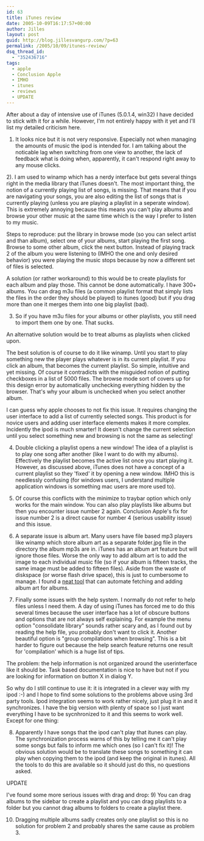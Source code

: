```yaml
---
id: 63
title: iTunes review
date: 2005-10-09T16:17:57+00:00
author: Jilles
layout: post
guid: http://blog.jillesvangurp.com/?p=63
permalink: /2005/10/09/itunes-review/
dsq_thread_id:
  - "352436716"
tags:
  - apple
  - Conclusion Apple
  - IMHO
  - itunes
  - reviews
  - UPDATE
---
```

After about a day of intensive use of iTunes (5.0.1.4, win32) I have decided to stick with it for a while. However, I'm not entirely happy with it yet and I'll list my detailed criticism here.

1) It looks nice but it is not very responsive. Especially not when managing the amounts of music the ipod is intended for. I am talking about the noticable lag when switching from one view to another, the lack of feedback what is doing when, apparently, it can't respond right away to any mouse clicks.

2). I am used to winamp which has a nerdy interface but gets several things right in the media library that iTunes doesn't. The most important thing, the notion of a currently playing list of songs, is missing. That means that if you are navigating your songs, you are also editing the list of songs that is currently playing (unless you are playing a playlist in a seperate window). This is extremely annoying because this means you can't play albums and browse your other music at the same time which is the way I prefer to listen to my music. 

Steps to reproduce: put the library in browse mode (so you can select artist and than album), select one of your albums, start playing the first song. Browse to some other album, click the next button. Instead of playing track 2 of the album you were listening to (IMHO the one and only desired behavior) you were playing the music stops because by now a different set of files is selected.

A solution (or rather workaround) to this would be to create playlists for each album and play those. This cannot be done automatically. I have 300+ albums. You can drag m3u files (a common playlist format that simply lists the files in the order they should be played) to itunes (good) but if you drag more than one it merges them into one big playlist (bad). 

3) So if you have m3u files for your albums or other playlists, you still need to import them one by one. That sucks. 

An alternative solution would be to treat albums as playlists when clicked upon.

The best solution is of course to do it like winamp. Until you start to play something new the player plays whatever is in its current playlist. If you click an album, that becomes the current playlist. So simple, intuitive and yet missing. Of course it contradicts with the misguided notion of putting checkboxes in a list of 5000 files. The browse mode sort of covers up for this design error by automatically unchecking everything hidden by the browser. That's why your album is unchecked when you select another album.

I can guess why apple chooses to not fix this issue. It requires changing the user interface to add a list of currently selected songs. This product is for novice users and adding user interface elements makes it more complex.  Incidently the ipod is much smarter! It doesn't change the current selection until you select something new and browsing is not the same as selecting!

4) Double clicking a playlist opens a new window! The idea of a playlist is to play one song after another (like I want to do with my albums). Effectively the playlist becomes the active list once you start playing it. However, as discussed above, iTunes does not have a concept of a current playlist so they 'fixed' it by opening a new window. IMHO this is needlessly confusing (for windows users, I understand multiple application windows is something mac users are more used to). 

5) Of course this conflicts with the minimize to traybar option which only works for the main window. You can also play playlists like albums but then you encounter issue number 2 again. Conclusion Apple's fix for issue number 2 is a direct cause for number 4 (serious usability issue) and this issue.

6) A separate issue is album art. Many users have file based mp3 players like winamp which store album art as a separate folder.jpg file in the directory the album mp3s are in. iTunes has an album art feature but will ignore those files. Worse the only way to add album art is to add the image to each individual music file (so if your album is fifteen tracks, the same image must be added to fifteen files). Aside from the waste of diskspace (or worse flash drive space), this is just to cumbersome to manage. I found a [neat tool](http://www.yvg.com/itunesartimporter.shtml) that can automate fetching and adding album art for albums.

7) Finally some issues with the help system. I normally do not refer to help files unless I need them. A day of using iTunes has forced me to do this several times because the user interface has a lot of obscure buttons and options that are not always self explaining. For example the menu option "consolidate library" sounds rather scary and, as I found out by reading the help file, you probably don't want to click it. Another beautiful option is "group compilations when browsing". This is a bit harder to figure out because the help search feature returns one result for 'compilation' which is a huge list of tips.

The problem: the help information is not organized around the userinterface like it should be. Task based documentation is nice to have but not if you are looking for information on button X in dialog Y.

So why do I still continue to use it: it is integrated in a clever way with my ipod :-) and I hope to find some solutions to the problems above using 3rd party tools. Ipod integration seems to work rather nicely, just plug it in and it synchronizes. I have the big version with plenty of space so I just want everything I have to be sycnhronized to it and this seems to work well. Except for one thing:

8) Apparently I have songs that the ipod can't play that itunes can play. The synchronization process warns of this by telling me it can't play some songs but fails to inform me which ones (so I can't fix it)! The obvious solution would be to translate these songs to something it can play when copying them to the ipod (and keep the original in itunes). All the tools to do this are available so it should just do this, no questions asked.

UPDATE

I've found some more serious issues with drag and drop:
9) You can drag albums to the sidebar to create a playlist and you can drag playlists to a folder but you cannot drag albums to folders to create a playlist there.

10) Dragging multiple albums sadly creates only one playlist so this is no solution for problem 2 and probably shares the same cause as problem 3.
